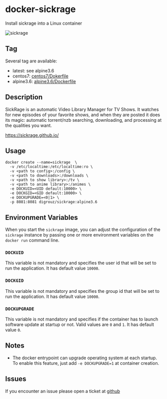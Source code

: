 # docker-sickrage
Install sickrage into a Linux container

![sickrage](https://sickrage.github.io/images/logo.png)

## Tag
Several tag are available:
* latest: see alpine3.6
* centos7: [centos7/Dokerfile](https://github.com/digrouz/docker-sickrage/blob/centos7/Dockerfile)
* alpine3.6: [alpine3.6/Dockerfile](https://github.com/digrouz/docker-sickrage/blob/alpine3.6/Dockerfile)

## Description

SickRage is an automatic Video Library Manager for TV Shows. It watches for new episodes of your favorite shows, and when they are posted it does its magic: automatic torrent/nzb searching, downloading, and processing at the qualities you want.

https://sickrage.github.io/

## Usage
    docker create --name=sickrage  \
      -v /etc/localtime:/etc/localtime:ro \ 
      -v <path to config>:/config \
      -v <path to downloads>:/downloads \ 
      -v <path to show library>:/tv \
      -v <path to anime library>:/animes \ 
      -e DOCKUID=<UID default:10000> \
      -e DOCKGID=<GID default:10000> \
      -e DOCKUPGRADE=<0|1> \
      -p 8081:8081 digrouz/sickrage:alpine3.6

## Environment Variables

When you start the `sickrage` image, you can adjust the configuration of the `sickrage` instance by passing one or more environment variables on the `docker run` command line.

### `DOCKUID`

This variable is not mandatory and specifies the user id that will be set to run the application. It has default value `10000`.

### `DOCKGID`

This variable is not mandatory and specifies the group id that will be set to run the application. It has default value `10000`.

### `DOCKUPGRADE`

This variable is not mandatory and specifies if the container has to launch software update at startup or not. Valid values are `0` and `1`. It has default value `0`.

## Notes

* The docker entrypoint can upgrade operating system at each startup. To enable this feature, just add `-e DOCKUPGRADE=1` at container creation.

## Issues

If you encounter an issue please open a ticket at [github](https://github.com/digrouz/docker-sickrage/issues)
